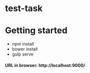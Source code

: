 # test-task

<h1>Getting started</h1>

<ul>
  <li>npm install</li>
  <li>bower install</li>
  <li>gulp serve</li>
</ul>

<h4>URL in browser: http://localhost:9000/</h4>

